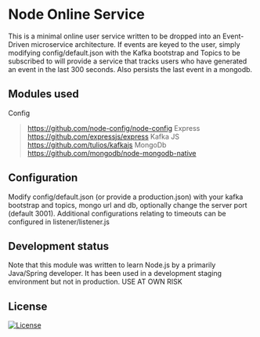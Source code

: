 # Node Online Service
This is a minimal online user service written to be dropped into an Event-Driven microservice architecture. If events are keyed to the user, simply modifying config/default.json with the Kafka bootstrap and Topics to be subscribed to will provide a service that tracks users who have generated an event in the last 300 seconds. Also persists the last event in a mongodb.
## Modules used
Config
> https://github.com/node-config/node-config
Express
> https://github.com/expressjs/express
Kafka JS
> https://github.com/tulios/kafkajs
MongoDb
> https://github.com/mongodb/node-mongodb-native
## Configuration

Modify config/default.json (or provide a production.json) with your kafka bootstrap and topics, mongo url and db, optionally change the server port (default 3001). Additional configurations relating to timeouts can be configured in listener/listener.js

## Development status
Note that this module was written to learn Node.js by a primarily Java/Spring developer. It has been used in a development staging environment but not in production. USE AT OWN RISK

## License
[![License](https://img.shields.io/badge/License-Apache_2.0-blue.svg)](https://opensource.org/licenses/Apache-2.0)
